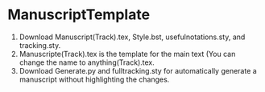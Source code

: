 # ManuscriptTemplate

1. Download Manuscript(Track).tex, Style.bst, usefulnotations.sty, and tracking.sty.
2. Manuscripte(Track).tex is the template for the main text (You can change the name to anything(Track).tex.
3. Download Generate.py and fulltracking.sty for automatically generate a manuscript without highlighting the changes.
